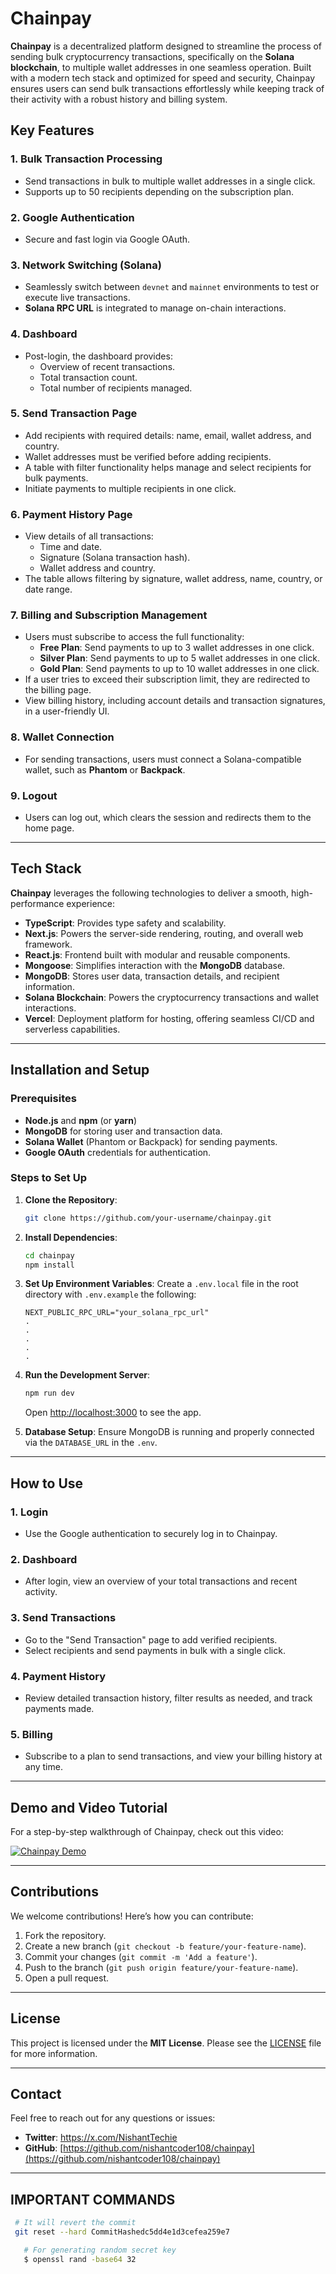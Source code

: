 # Chainpay

**Chainpay** is a decentralized platform designed to streamline the process of sending bulk cryptocurrency transactions, specifically on the **Solana blockchain**, to multiple wallet addresses in one seamless operation. Built with a modern tech stack and optimized for speed and security, Chainpay ensures users can send bulk transactions effortlessly while keeping track of their activity with a robust history and billing system.

## Key Features

### 1. **Bulk Transaction Processing**
   - Send transactions in bulk to multiple wallet addresses in a single click.
   - Supports up to 50 recipients depending on the subscription plan.

### 2. **Google Authentication**
   - Secure and fast login via Google OAuth.

### 3. **Network Switching (Solana)**
   - Seamlessly switch between `devnet` and `mainnet` environments to test or execute live transactions.
   - **Solana RPC URL** is integrated to manage on-chain interactions.

### 4. **Dashboard**
   - Post-login, the dashboard provides:
     - Overview of recent transactions.
     - Total transaction count.
     - Total number of recipients managed.
   
### 5. **Send Transaction Page**
   - Add recipients with required details: name, email, wallet address, and country.
   - Wallet addresses must be verified before adding recipients.
   - A table with filter functionality helps manage and select recipients for bulk payments.
   - Initiate payments to multiple recipients in one click.

### 6. **Payment History Page**
   - View details of all transactions:
     - Time and date.
     - Signature (Solana transaction hash).
     - Wallet address and country.
   - The table allows filtering by signature, wallet address, name, country, or date range.

### 7. **Billing and Subscription Management**
   - Users must subscribe to access the full functionality:
     - **Free Plan**: Send payments to up to 3 wallet addresses in one click.
     - **Silver Plan**: Send payments to up to 5 wallet addresses in one click.
     - **Gold Plan**: Send payments to up to 10 wallet addresses in one click.
   - If a user tries to exceed their subscription limit, they are redirected to the billing page.
   - View billing history, including account details and transaction signatures, in a user-friendly UI.

### 8. **Wallet Connection**
   - For sending transactions, users must connect a Solana-compatible wallet, such as **Phantom** or **Backpack**.

### 9. **Logout**
   - Users can log out, which clears the session and redirects them to the home page.

---

## Tech Stack

**Chainpay** leverages the following technologies to deliver a smooth, high-performance experience:

- **TypeScript**: Provides type safety and scalability.
- **Next.js**: Powers the server-side rendering, routing, and overall web framework.
- **React.js**: Frontend built with modular and reusable components.
- **Mongoose**: Simplifies interaction with the **MongoDB** database.
- **MongoDB**: Stores user data, transaction details, and recipient information.
- **Solana Blockchain**: Powers the cryptocurrency transactions and wallet interactions.
- **Vercel**: Deployment platform for hosting, offering seamless CI/CD and serverless capabilities.

---

## Installation and Setup

### Prerequisites

- **Node.js** and **npm** (or **yarn**)
- **MongoDB** for storing user and transaction data.
- **Solana Wallet** (Phantom or Backpack) for sending payments.
- **Google OAuth** credentials for authentication.

### Steps to Set Up

1. **Clone the Repository**:
   ```bash
   git clone https://github.com/your-username/chainpay.git
   ```

2. **Install Dependencies**:
   ```bash
   cd chainpay
   npm install
   ```

3. **Set Up Environment Variables**:
   Create a `.env.local` file in the root directory with `.env.example` the following:
   ```env
   NEXT_PUBLIC_RPC_URL="your_solana_rpc_url"
   .
   .
   .
   .
   .
   ```

4. **Run the Development Server**:
   ```bash
   npm run dev
   ```
   Open [http://localhost:3000](http://localhost:3000) to see the app.

5. **Database Setup**:
   Ensure MongoDB is running and properly connected via the `DATABASE_URL` in the `.env`.

---

## How to Use

### 1. **Login**
   - Use the Google authentication to securely log in to Chainpay.

### 2. **Dashboard**
   - After login, view an overview of your total transactions and recent activity.

### 3. **Send Transactions**
   - Go to the "Send Transaction" page to add verified recipients.
   - Select recipients and send payments in bulk with a single click.

### 4. **Payment History**
   - Review detailed transaction history, filter results as needed, and track payments made.

### 5. **Billing**
   - Subscribe to a plan to send transactions, and view your billing history at any time.

---

## Demo and Video Tutorial

For a step-by-step walkthrough of Chainpay, check out this video:

[![Chainpay Demo](https://img.youtube.com/vi/3vQOutdw7GE/maxresdefault.jpg)](https://www.youtube.com/watch?v=3vQOutdw7GE)

---

## Contributions

We welcome contributions! Here’s how you can contribute:

1. Fork the repository.
2. Create a new branch (`git checkout -b feature/your-feature-name`).
3. Commit your changes (`git commit -m 'Add a feature'`).
4. Push to the branch (`git push origin feature/your-feature-name`).
5. Open a pull request.

---

## License

This project is licensed under the **MIT License**. Please see the [LICENSE](LICENSE) file for more information.

---

## Contact

Feel free to reach out for any questions or issues:

- **Twitter**: https://x.com/NishantTechie
- **GitHub**: [https://github.com/nishantcoder108/chainpay](https://github.com/nishantcoder108/chainpay)

---

## IMPORTANT COMMANDS

```bash
 # It will revert the commit
 git reset --hard CommitHashedc5dd4e1d3cefea259e7
```

```bash
   # For generating random secret key
   $ openssl rand -base64 32
```



